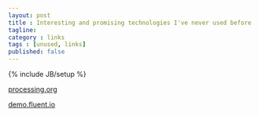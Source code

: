 ```yaml
---
layout: post
title : Interesting and promising technologies I've never used before
tagline:
category : links
tags : [unused, links]
published: false
---
```

{% include JB/setup %}

[processing.org](http://processing.org/)

[demo.fluent.io](http://demo.fluent.io/)
